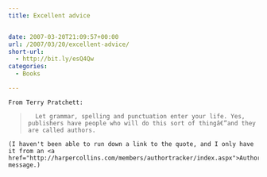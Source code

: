 ```yaml
---
title: Excellent advice


date: 2007-03-20T21:09:57+00:00
url: /2007/03/20/excellent-advice/
short-url:
  - http://bit.ly/esQ4Qw
categories:
  - Books

---
```

<div class='microid-mailto+http:sha1:9eb69d4947de5057a9f66e1bec0d2f268a15f2d4'>
  
    From Terry Pratchett:
  
  
  <blockquote>
    
      Let grammar, spelling and punctuation enter your life. Yes, publishers have people who will do this sort of thingâ€”and they are called authors.
    
  </blockquote>
  
  
    (I haven't been able to run down a link to the quote, and I only have it from an <a href="http://harpercollins.com/members/authortracker/index.aspx">AuthorTracker</a> message.)
  
